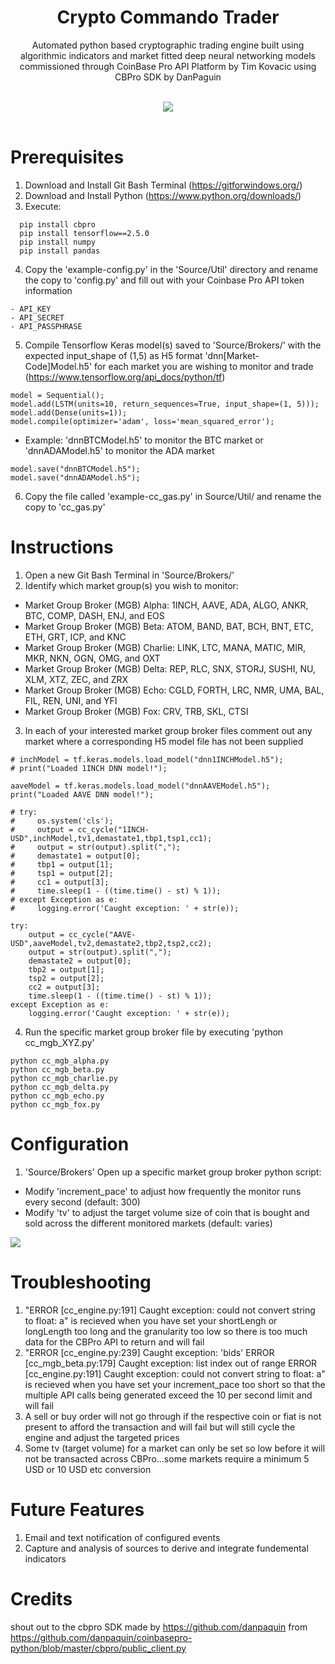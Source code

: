 <div align="center">
  <h1>Crypto Commando Trader</h1>
  <p>Automated python based cryptographic trading engine built using algorithmic indicators and market fitted deep neural networking models commissioned through CoinBase Pro API Platform by Tim Kovacic using CBPro SDK by DanPaguin</p><br>
  <img src="https://static.wixstatic.com/media/c11e26_98214627f32540f7939870093be0a03b~mv2.png/v1/fill/w_560,h_456,al_c,q_85,usm_0.66_1.00_0.01/vectorstock_19626918_edited.webp">
</div>
<br>

# Prerequisites
1) Download and Install Git Bash Terminal (https://gitforwindows.org/)
2) Download and Install Python (https://www.python.org/downloads/)
3) Execute:
```
  pip install cbpro
  pip install tensorflow==2.5.0
  pip install numpy
  pip install pandas
```
4) Copy the 'example-config.py' in the 'Source/Util' directory and rename the copy to 'config.py' and fill out with your Coinbase Pro API token information
```
- API_KEY
- API_SECRET
- API_PASSPHRASE
```
5) Compile Tensorflow Keras model(s) saved to 'Source/Brokers/' with the expected input_shape of (1,5) as H5 format 'dnn[Market-Code]Model.h5' for each market you are wishing to monitor and trade (https://www.tensorflow.org/api_docs/python/tf)
```
model = Sequential();
model.add(LSTM(units=10, return_sequences=True, input_shape=(1, 5)));
model.add(Dense(units=1));
model.compile(optimizer='adam', loss='mean_squared_error');
```
- Example: 'dnnBTCModel.h5' to monitor the BTC market or 'dnnADAModel.h5' to monitor the ADA market
```
model.save("dnnBTCModel.h5");
model.save("dnnADAModel.h5");
```
6) Copy the file called 'example-cc_gas.py' in Source/Util/ and rename the copy to 'cc_gas.py'

# Instructions
 1) Open a new Git Bash Terminal in 'Source/Brokers/'
 2) Identify which market group(s) you wish to monitor:
 - Market Group Broker (MGB) Alpha: 1INCH, AAVE, ADA, ALGO, ANKR, BTC, COMP, DASH, ENJ, and EOS
 - Market Group Broker (MGB) Beta: ATOM, BAND, BAT, BCH, BNT, ETC, ETH, GRT, ICP, and KNC
 - Market Group Broker (MGB) Charlie: LINK, LTC, MANA, MATIC, MIR, MKR, NKN, OGN, OMG, and OXT
 - Market Group Broker (MGB) Delta: REP, RLC, SNX, STORJ, SUSHI, NU, XLM, XTZ, ZEC, and ZRX
 - Market Group Broker (MGB) Echo: CGLD, FORTH, LRC, NMR, UMA, BAL, FIL, REN, UNI, and YFI
 - Market Group Broker (MGB) Fox: CRV, TRB, SKL, CTSI
 3) In each of your interested market group broker files comment out any market where a corresponding H5 model file has not been supplied
 ```
 # inchModel = tf.keras.models.load_model("dnn1INCHModel.h5");
 # print("Loaded 1INCH DNN model!");
 
 aaveModel = tf.keras.models.load_model("dnnAAVEModel.h5");
 print("Loaded AAVE DNN model!");
 
 # try:
 #     os.system('cls');
 #     output = cc_cycle("1INCH-USD",inchModel,tv1,demastate1,tbp1,tsp1,cc1);
 #     output = str(output).split(",");
 #     demastate1 = output[0];
 #     tbp1 = output[1];
 #     tsp1 = output[2];
 #     cc1 = output[3];
 #     time.sleep(1 - ((time.time() - st) % 1));
 # except Exception as e:
 #     logging.error('Caught exception: ' + str(e));
 
 try:
     output = cc_cycle("AAVE-USD",aaveModel,tv2,demastate2,tbp2,tsp2,cc2);
     output = str(output).split(",");
     demastate2 = output[0];
     tbp2 = output[1];
     tsp2 = output[2];
     cc2 = output[3];
     time.sleep(1 - ((time.time() - st) % 1));
 except Exception as e:
     logging.error('Caught exception: ' + str(e));
 ```
 4) Run the specific market group broker file by executing 'python cc_mgb_XYZ.py'
 ```
 python cc_mgb_alpha.py
 python cc_mgb_beta.py
 python cc_mgb_charlie.py
 python cc_mgb_delta.py
 python cc_mgb_echo.py
 python cc_mgb_fox.py
 ```
 
 # Configuration
 1) 'Source/Brokers' Open up a specific market group broker python script:
 - Modify 'increment_pace' to adjust how frequently the monitor runs every second (default: 300)
 - Modify 'tv' to adjust the target volume size of coin that is bought and sold across the different monitored markets (default: varies)
 
<img src="https://previews.dropbox.com/p/thumb/ABMHqOtIWzJ9J2IxBZuUuhvM70xiwew_q9Db44eKziCxd_fHWZRyrqBKMKXja56-dl3AkcZUxiqOqDFPBd9g65QPKVzWYkuIJWDCyZTcSBR-dGGvCKYo8oTpubA5fdXb5rQB_F3VuaTvW8JONauZPe1IZMgv90I1egO_39juLU0yKm9gBNWuPe6b3Ql9U5sm6onUIvd_ONExSbc6N_akjEcy7fxk_ocvEuDocdMrv-Br5jtlX5i6mULOZerS2m7iZpOsZJKk8gRtAk7_bOjQrb78JsSd3AwI40uJb3onFx2jkt24kIYaZ_YEJ5J8zLv4LE4bV4E6tP_59SR64wsP5_daqC5j0pIGHHQ4-VJBNf9vfA/p.png?fv_content=true&size_mode=5">

 # Troubleshooting
 1) "ERROR [cc_engine.py:191] Caught exception: could not convert string to float: a" is recieved when you have set your shortLengh or longLength too long and the granularity too low so there is too much data for the CBPro API to return and will fail
 2) "ERROR [cc_engine.py:239] Caught exception: 'bids' ERROR [cc_mgb_beta.py:179] Caught exception: list index out of range ERROR [cc_engine.py:191] Caught exception: could not convert string to float: a" is recieved when you have set your increment_pace too short so that the multiple API calls being generated exceed the 10 per second limit and will fail
 3) A sell or buy order will not go through if the respective coin or fiat is not present to afford the transaction and will fail but will still cycle the engine and adjust the targeted prices
 4) Some tv (target volume) for a market can only be set so low before it will not be transacted across CBPro...some markets require a minimum 5 USD or 10 USD etc conversion

 # Future Features
 1) Email and text notification of configured events
 2) Capture and analysis of sources to derive and integrate fundemental indicators
 
 # Credits
 shout out to the cbpro SDK made by https://github.com/danpaquin from https://github.com/danpaquin/coinbasepro-python/blob/master/cbpro/public_client.py
